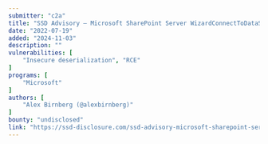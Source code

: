 ```yaml
---
submitter: "c2a"
title: "SSD Advisory – Microsoft SharePoint Server WizardConnectToDataStep4 Deserialization Of Untrusted Data RCE"
date: "2022-07-19"
added: "2024-11-03"
description: ""
vulnerabilities: [
    "Insecure deserialization", "RCE"
]
programs: [
    "Microsoft"
]
authors: [
    "Alex Birnberg (@alexbirnberg)"
]
bounty: "undisclosed"
link: "https://ssd-disclosure.com/ssd-advisory-microsoft-sharepoint-server-wizardconnecttodatastep4-deserialization-of-untrusted-data-rce/"
---
```




